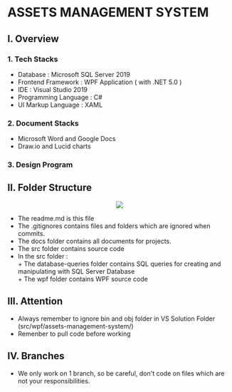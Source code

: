 # ASSETS MANAGEMENT SYSTEM

## I. Overview
### 1. Tech Stacks
- Database : Microsoft SQL Server 2019
- Frontend Framework : WPF Application ( with .NET 5.0 )
- IDE : Visual Studio 2019
- Programming Language : C#
- UI Markup Language : XAML
### 2. Document Stacks
- Microsoft Word and Google Docs
- Draw.io and Lucid charts
### 3. Design Program
## II. Folder Structure

<p align="center">
  <img src="https://user-images.githubusercontent.com/67744403/137607526-d6779226-1253-4cf9-bc5b-207309ed3f29.png">
</p>

- The readme.md is this file
- The .gitignores contains files and folders which are ignored when commits.
- The docs folder contains all documents for projects.
- The src folder contains source code
- In the src folder :
              <br/>+ The database-queries folder contains SQL queries for creating and manipulating with SQL Server Database
              <br/>+ The wpf folder contains WPF source code
## III. Attention
- Always remember to ignore bin and obj folder in VS Solution Folder (src/wpf/assets-management-system/)
- Remenber to pull code before working
## IV. Branches
- We only work on 1 branch, so be careful, don't code on files which are not your responsibilities.
